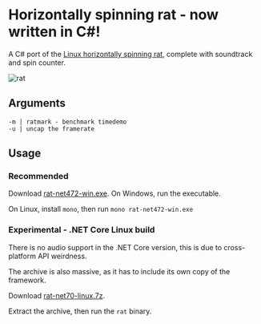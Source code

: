 # Horizontally spinning rat - now written in C#!

A C# port of the [Linux horizontally spinning rat](https://github.com/Mcharlsto/rat), complete with soundtrack and spin counter.

![rat](https://www.horizontallyspinningrat.tk/rat.gif)

## Arguments
```
-m | ratmark - benchmark timedemo
-u | uncap the framerate
```

## Usage

### Recommended
Download [rat-net472-win.exe](https://github.com/Mcharlsto/rat.net/releases/download/1.0.0/rat-net472-win.exe).
On Windows, run the executable.

On Linux, install `mono`, then run `mono rat-net472-win.exe`

### Experimental - .NET Core Linux build
There is no audio support in the .NET Core version, this is due to cross-platform API weirdness.

The archive is also massive, as it has to include its own copy of the framework.

Download [rat-net70-linux.7z](https://github.com/Mcharlsto/rat.net/releases/download/1.0.0/rat-net70-linux.7z).

Extract the archive, then run the `rat` binary.
